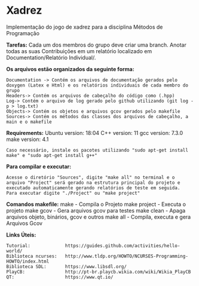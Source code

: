# Xadrez
Implementação do jogo de xadrez para a disciplina Métodos de Programação

**Tarefas:**
	Cada um dos membros do grupo deve criar uma branch.
	Anotar todas as suas Contribuições em um relatório localizado em Documentation/Relatório Individual/.

**Os arquivos estão organizados da seguinte forma:**

	Documentation -> Contém os arquivos de documentação gerados pelo doxygen (Latex e Html) e os relatórios individuais de cada membro do grupo
	Headers-> Contém os arquivos de cabeçalho do código como (.hpp)
	Log-> Contém o arquivo de log gerado pelo github utilizando (git log -p > log.txt)
	Objects-> Contém os objetos e arquivos gcov gerados pelo makefile
	Sources-> Contém os métodos das classes dos arquivos de cabeçalho, a main e o makefile

**Requirements:**
	Ubuntu version: 18:04
	C++ version: 11
	gcc version: 7.3.0
	make version: 4.1

	Caso necessário, instale os pacotes utilizando "sudo apt-get install make" e "sudo apt-get install g++"

**Para compilar e executar:**
	
	Acesse o diretório "Sources", digite "make all" no terminal e o arquivo "Project" será gerado na estrutura principal do projeto e executado automaticamente gerando relatórios de teste em seguida. 
	Para executar digite "./Project" ou "make project"

**Comandos makefile:**
	make		 -	Compila o Projeto
	make project -	Executa o projeto
	make gcov	 -	Gera arquivos gcov para testes
	make clean	 -	Apaga arquivos objeto, binários, gcov e outros
	make all	 -	Compila, executa e gera Arquivos Gcov

**Links Úteis:**

	Tutorial:             https://guides.github.com/activities/hello-world/
	Biblioteca ncurses:   http://www.tldp.org/HOWTO/NCURSES-Programming-HOWTO/index.html
	Biblioteca SDL:       https://www.libsdl.org/
	PlayCB:               http://pt-br.playcb.wikia.com/wiki/Wikia_PlayCB
	QT:                   https://www.qt.io/ 
